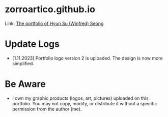 # zorroartico.github.io
Link: [The portfolio of Hyun Su (Winfred) Seong](https://zorroartico.github.io/)

# Update Logs
* [1.11.2023] Portfolio logo version 2 is uploaded. The design is now more simplified.

# Be Aware
* I own my graphic products (logos, art, pictures) uploaded on this portfolio. You may not copy, modify, or distribute it without a specific permission from the author (me).
